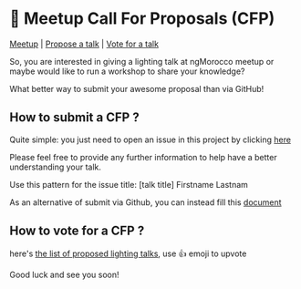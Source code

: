 # :loudspeaker: Meetup Call For Proposals (CFP)


[Meetup](http://www.meetup.com/ngMorocco) | [Propose a talk](https://github.com/ngMorocco/meetup-call-for-proposals/issues/new) | [Vote for a talk](https://github.com/ngMorocco/meetup-call-for-proposals/issues)

So, you are interested in giving a lighting talk at ngMorocco meetup or maybe would like to run a workshop to share your knowledge?

What better way to submit your awesome proposal than via GitHub!

## How to submit a CFP ?

Quite simple: you just need to open an issue in this project by clicking [here](https://github.com/ngMorocco/meetup-call-for-proposals/issues/new)

Please feel free to provide any further information to help have a better understanding your talk.

Use this pattern for the issue title: [talk title] Firstname Lastnam

As an alternative of submit via Github, you can instead fill this [document](http://goo.gl/forms/2BfJOII99zUbijAD2)

## How to vote for a CFP ?

here's [the list of proposed lighting talks](https://github.com/ngMorocco/meetup-call-for-proposals/issues), use 👍 emoji to upvote

Good luck and see you soon!

